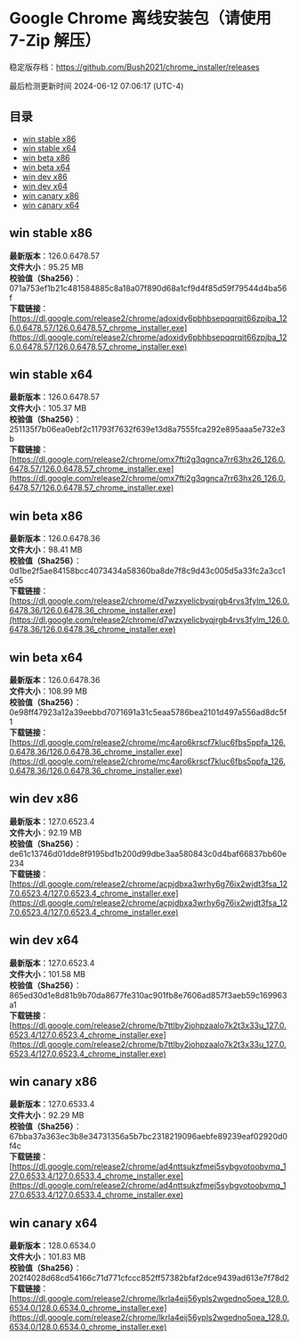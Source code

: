 # Google Chrome 离线安装包（请使用 7-Zip 解压）
稳定版存档：<https://github.com/Bush2021/chrome_installer/releases>

最后检测更新时间
2024-06-12 07:06:17 (UTC-4)


## 目录
* [win stable x86](https://github.com/Bush2021/chrome_installer?tab=readme-ov-file#win-stable-x86)
* [win stable x64](https://github.com/Bush2021/chrome_installer?tab=readme-ov-file#win-stable-x64)
* [win beta x86](https://github.com/Bush2021/chrome_installer?tab=readme-ov-file#win-beta-x86)
* [win beta x64](https://github.com/Bush2021/chrome_installer?tab=readme-ov-file#win-beta-x64)
* [win dev x86](https://github.com/Bush2021/chrome_installer?tab=readme-ov-file#win-dev-x86)
* [win dev x64](https://github.com/Bush2021/chrome_installer?tab=readme-ov-file#win-dev-x64)
* [win canary x86](https://github.com/Bush2021/chrome_installer?tab=readme-ov-file#win-canary-x86)
* [win canary x64](https://github.com/Bush2021/chrome_installer?tab=readme-ov-file#win-canary-x64)

## win stable x86
**最新版本**：126.0.6478.57  
**文件大小**：95.25 MB  
**校验值（Sha256）**：071a753ef1b21c481584885c8a18a07f890d68a1cf9d4f85d59f79544d4ba56f  
**下载链接**：[https://dl.google.com/release2/chrome/adoxidy6pbhbsepqqrqit66zpjba_126.0.6478.57/126.0.6478.57_chrome_installer.exe](https://dl.google.com/release2/chrome/adoxidy6pbhbsepqqrqit66zpjba_126.0.6478.57/126.0.6478.57_chrome_installer.exe)  

## win stable x64
**最新版本**：126.0.6478.57  
**文件大小**：105.37 MB  
**校验值（Sha256）**：251135f7b06ea0ebf2c11793f7632f639e13d8a7555fca292e895aaa5e732e3b  
**下载链接**：[https://dl.google.com/release2/chrome/omx7fti2g3qgnca7rr63hx26_126.0.6478.57/126.0.6478.57_chrome_installer.exe](https://dl.google.com/release2/chrome/omx7fti2g3qgnca7rr63hx26_126.0.6478.57/126.0.6478.57_chrome_installer.exe)  

## win beta x86
**最新版本**：126.0.6478.36  
**文件大小**：98.41 MB  
**校验值（Sha256）**：0d1be2f5ae84158bcc4073434a58360ba8de7f8c9d43c005d5a33fc2a3cc1e55  
**下载链接**：[https://dl.google.com/release2/chrome/d7wzxyelicbyqjrgb4rvs3fylm_126.0.6478.36/126.0.6478.36_chrome_installer.exe](https://dl.google.com/release2/chrome/d7wzxyelicbyqjrgb4rvs3fylm_126.0.6478.36/126.0.6478.36_chrome_installer.exe)  

## win beta x64
**最新版本**：126.0.6478.36  
**文件大小**：108.99 MB  
**校验值（Sha256）**：0e98ff47923a12a39eebbd7071691a31c5eaa5786bea2101d497a556ad8dc5f1  
**下载链接**：[https://dl.google.com/release2/chrome/mc4aro6krscf7kluc6fbs5ppfa_126.0.6478.36/126.0.6478.36_chrome_installer.exe](https://dl.google.com/release2/chrome/mc4aro6krscf7kluc6fbs5ppfa_126.0.6478.36/126.0.6478.36_chrome_installer.exe)  

## win dev x86
**最新版本**：127.0.6523.4  
**文件大小**：92.19 MB  
**校验值（Sha256）**：de61c13746d01dde8f9195bd1b200d99dbe3aa580843c0d4baf66837bb60e234  
**下载链接**：[https://dl.google.com/release2/chrome/acpjdbxa3wrhy6g76ix2wjdt3fsa_127.0.6523.4/127.0.6523.4_chrome_installer.exe](https://dl.google.com/release2/chrome/acpjdbxa3wrhy6g76ix2wjdt3fsa_127.0.6523.4/127.0.6523.4_chrome_installer.exe)  

## win dev x64
**最新版本**：127.0.6523.4  
**文件大小**：101.58 MB  
**校验值（Sha256）**：865ed30d1e8d81b9b70da8677fe310ac901fb8e7606ad857f3aeb59c169963a1  
**下载链接**：[https://dl.google.com/release2/chrome/b7ttlby2johpzaalo7k2t3x33u_127.0.6523.4/127.0.6523.4_chrome_installer.exe](https://dl.google.com/release2/chrome/b7ttlby2johpzaalo7k2t3x33u_127.0.6523.4/127.0.6523.4_chrome_installer.exe)  

## win canary x86
**最新版本**：127.0.6533.4  
**文件大小**：92.29 MB  
**校验值（Sha256）**：67bba37a363ec3b8e34731356a5b7bc2318219096aebfe89239eaf02920d0f4c  
**下载链接**：[https://dl.google.com/release2/chrome/ad4nttsukzfmej5sybgvotoobvmq_127.0.6533.4/127.0.6533.4_chrome_installer.exe](https://dl.google.com/release2/chrome/ad4nttsukzfmej5sybgvotoobvmq_127.0.6533.4/127.0.6533.4_chrome_installer.exe)  

## win canary x64
**最新版本**：128.0.6534.0  
**文件大小**：101.83 MB  
**校验值（Sha256）**：202f4028d68cd54166c71d771cfccc852ff57382bfaf2dce9439ad613e7f78d2  
**下载链接**：[https://dl.google.com/release2/chrome/lkrla4eij56ypls2wgedno5oea_128.0.6534.0/128.0.6534.0_chrome_installer.exe](https://dl.google.com/release2/chrome/lkrla4eij56ypls2wgedno5oea_128.0.6534.0/128.0.6534.0_chrome_installer.exe)  

